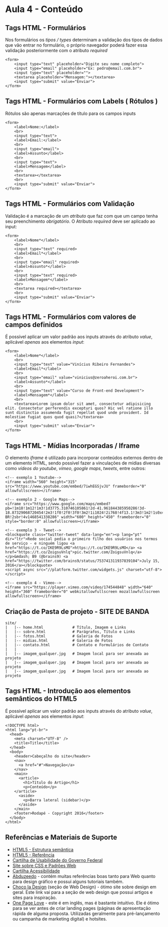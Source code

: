 # Aula 4 - Conteúdo

## Tags HTML - Formulários
Nos formulários os *tipos / types* determinam a validação dos tipos de dados que vão entrar no formulário, o próprio navegador poderá fazer essa validação posteriormente com o atributo *required* 
```
<form>
	<input type="text" placeholder="Digite seu nome completo">
	<input type="email" placeholder="Ex: pedro@email.com.br">
	<input type="text" placeholder="">
	<textarea placeholder="Mensagem:"></textarea>
	<input type="submit" value="Enviar">
</form>
```
## Tags HTML - Formulários com Labels ( Rótulos )
Rótulos são apenas marcações de título para os campos inputs
```
<form>
	<label>Nome:</label>
	<br>
	<input type="text">
	<label>Email:</label>
	<br>
	<input type="email">
	<label>Assunto</label>
	<br>
	<input type="text">
	<label>Mensagem</label>
	<br>
	<textarea></textarea>
	<br>
	<input type="submit" value="Enviar">
</form>
```

## Tags HTML - Formulários com Validação
Validação é a marcação de um *atributo* que faz com que um campo tenha seu preenchimento *obrigatório*. O Atributo *required* deve ser aplicado ao input:
```
<form>
	<label>Nome*</label>
	<br>
	<input type="text" required>
	<label>Email*</label>
	<br>
	<input type="email" required>
	<label>Assunto*</label>
	<br>
	<input type="text" required>
	<label>Mensagem*</label>
	<br>
	<textarea required></textarea>
	<br>
	<input type="submit" value="Enviar">
</form>
```

## Tags HTML - Formulários com valores de campos definidos
É possível aplicar um valor padrão aos inputs através do atributo *value*, aplicável *apenas* aos elementos *input*:
```
<form>
	<label>Nome*</label>
	<br>
	<input type="text" value="Vinícius Ribeiro Fernandes">
	<label>Email*</label>
	<br>
	<input type="email" value="vinicius@zeroaheroi.com.br">
	<label>Assunto*</label>
	<br>
	<input type="text" value="Curso de Front-end Development">
	<label>Mensagem*</label>
	<br>
	<textarea>Lorem ipsum dolor sit amet, consectetur adipisicing elit. Consectetur perferendis excepturi quos? Hic vel ratione illo sunt distinctio assumenda fugit repellat quod unde provident. Id molestiae fugiat quos quod quasi?</textarea>
	<br>
	<input type="submit" value="Enviar">
</form>
```

## Tags HTML - Mídias Incorporadas / Iframe
O elemento *iframe* é utilizado para incorporar conteúdos externos dentro de um elemento HTML, sendo possível fazer a vinculações de mídias diversas como *vídeos do youtube*, *vimeo*, *google maps*, *tweets*, entre outros: 
```
<!-- exemplo 1 Youtube-->
<iframe width="560" height="315" src="https://www.youtube.com/embed/7iwhEGSjvJU" frameborder="0" allowfullscreen></iframe>

<!-- exemplo 2 - Google Maps-->
<iframe src="https://www.google.com/maps/embed?pb=!1m18!1m12!1m3!1d3775.310746105861!2d-41.961844385950286!3d-18.87329068720454!2m3!1f0!2f0!3f0!3m2!1i1024!2i768!4f13.1!3m3!1m2!1s0x40fcb8dd43a05b5%3A0xc0877b696b220e30!2sUniversidade+Vale+do+Rio+Doce%2C+Campus+Armando+Vieira!5e0!3m2!1spt-BR!2sbr!4v1468541338286" width="600" height="450" frameborder="0" style="border:0" allowfullscreen></iframe>

<!-- exemplo 3 - Tweet-->
<blockquote class="twitter-tweet" data-lang="en"><p lang="pt" dir="ltr">Rede social pedia o primeiro filho dos usuários nos termos de serviço - e ninguém ligou <a href="https://t.co/IKE9R9LsMO">https://t.co/IKE9R9LsMO</a> <a href="https://t.co/ZoigsuVnlq">pic.twitter.com/ZoigsuVnlq</a></p>&mdash; B9 (@brains9) <a href="https://twitter.com/brains9/status/753741311937839104">July 15, 2016</a></blockquote>
<script async src="//platform.twitter.com/widgets.js" charset="utf-8"></script>

<!-- exemplo 4 - Vimeo-->
<iframe src="https://player.vimeo.com/video/174544848" width="640" height="360" frameborder="0" webkitallowfullscreen mozallowfullscreen allowfullscreen></iframe>
```

## Criação de Pasta de projeto - SITE DE BANDA

```
site/
|   |-- home.html             # Título, Imagem e Links
|   |-- sobre.html            # Parágrafos, Título e Links
|   |-- fotos.html            # Galeria de Fotos
|   |-- midias.html           # Galeria de Fotos
|   |-- contato.html          # Contato e Formulários de Contato
|   |
|   |-- imagem_qualquer.jpg   # Imagem local para ser anexada ao projeto
|   |-- imagem_qualquer.jpg   # Imagem local para ser anexada ao projeto
|   |-- imagem_qualquer.jpg   # Imagem local para ser anexada ao projeto

```

## Tags HTML - Introdução aos elementos semânticos do HTML5
É possível aplicar um valor padrão aos inputs através do atributo *value*, aplicável *apenas* aos elementos *input*:
```
<!DOCTYPE html>
<html lang="pt-br">
  <head>
    <meta charset="UTF-8" />
    <title>Title</title>
  </head>
  <body>
    <header>Cabeçalho do site</header>
    <nav>
      <a href="#">Navegação</a>
    </nav>
    <main>
      <article>
        <h1>Título do Artigo</h1>
        <p>Conteúdo</p>
    </article>
	  <aside>
	    <p>Barra lateral (sidebar)</p>
	  </aside>
    </main>
    <footer>Rodapé - Copyright 2016</footer>
  </body>
</html>
```

## Referências e Materiais de Suporte

* [HTML5 - Estrutura semântica](http://tableless.com.br/html5-estrutura-semantica "")
* [HTML5 - Referência](http://tableless.com.br/html5-estrutura-semantica "")
* [Cartilha de Usabilidade do Governo Federal](http://www.egov.ufsc.br/portal/sites/default/files/padroes_brasil_e-gov_-_cartilha_de_usabilidade_v12.pdf"")
* [Site sobre CSS e Padrões Web](http://www.maujor.com/index.php "")
* [Cartilha Acessibilidade](http://www.w3c.br/pub/Materiais/PublicacoesW3C/cartilha-w3cbr-acessibilidade-web-fasciculo-I.pdf "")
* [Abduzeedo](http://abduzeedo.com.br/ "") - contém muitas referências boas tanto para Web quanto para design gráfico e possui alguns tutoriais também.
* [Choco la Design](http://chocoladesign.com/ "") (seção de Web Design) - ótimo site sobre design em geral. Este link vai para a seção de web design que possui artigos e sites para inspiração.
* [One Page Love](https://onepagelove.com/ "") - este é em inglês, mas é bastante intuitivo. Ele é ótimo para se ver antes de criar landing pages (páginas de apresentação rápida de alguma proposta. Utilizadas geralmente para pré-lançamento ou campanha de marketing digital) e hotsites.